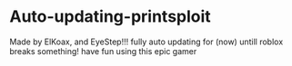 # Auto-updating-printsploit

Made by ElKoax, and EyeStep!!!
fully auto updating for (now) untill roblox breaks something! 
have fun using this epic gamer